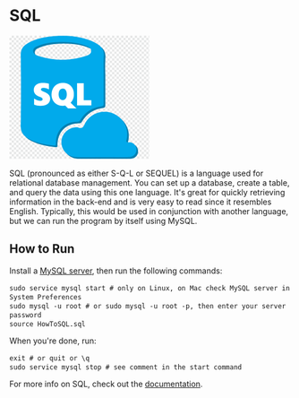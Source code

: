 # SQL
![SQL Logo](img-sql.png)

SQL (pronounced as either S-Q-L or SEQUEL) is a language used for relational database management. You can set up a database, create a table, and query the data using this one language. It's great for quickly retrieving information in the back-end and is very easy to read since it resembles English. Typically, this would be used in conjunction with another language, but we can run the program by itself using MySQL.

## How to Run
Install a [MySQL server](https://dev.mysql.com/doc/mysql-getting-started/en/), then run the following commands:
```
sudo service mysql start # only on Linux, on Mac check MySQL server in System Preferences
sudo mysql -u root # or sudo mysql -u root -p, then enter your server password
source HowToSQL.sql
```

When you're done, run:
```
exit # or quit or \q
sudo service mysql stop # see comment in the start command
```

For more info on SQL, check out the [documentation](https://dev.mysql.com/doc/refman/8.0/en/).
